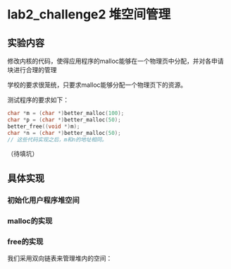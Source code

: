 # lab2_challenge2 堆空间管理

## 实验内容
修改内核的代码，使得应用程序的malloc能够在一个物理页中分配，并对各申请块进行合理的管理

学校的要求很笼统，只要求malloc能够分配一个物理页下的资源。

测试程序的要求如下：
```c
char *m = (char *)better_malloc(100);
char *p = (char *)better_malloc(50);
better_free((void *)m);
char *n = (char *)better_malloc(50);
// 这些代码实现之后，m和n的地址相同。
```
（待填坑）
## 具体实现

### 初始化用户程序堆空间

### malloc的实现

### free的实现
我们采用双向链表来管理堆内的空间：

